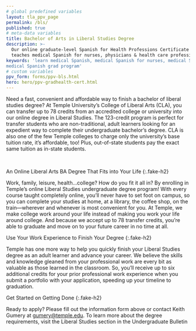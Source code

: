 ```yaml
---
# global predefined variables
layout: tla_ppv_page
permalink: /bls/
published: true
# meta-data variables
title: Bachelor of Arts in Liberal Studies Degree
description: >-
  Our online graduate-level Spanish for Health Professions Certificate program
  teaches medical Spanish for nurses, physicians & health care professionals.
keywords: 'learn medical Spanish, medical Spanish for nurses, medical Spanish for physicians, 
medical Spanish grad program'
# custom variables
ppv_form: forms/ppv-bls.html
hero: hero/ppv-gradhealth-cert.html
---
```


Need a fast, convenient and affordable way to finish a bachelor of liberal studies degree? At Temple University’s College of Liberal Arts (CLA), you can transfer up to 78 credits from an accredited college or university into our online degree in Liberal Studies. The 123-credit program is perfect for transfer students who are non-traditional, adult learners looking for an expedient way to complete their undergraduate bachelor’s degree. 
CLA is also one of the few Temple colleges to charge only the university’s base tuition rate, it’s affordable, too! Plus, out-of-state students pay the exact same tuition as in-state students.

<br>

An Online Liberal Arts BA Degree That Fits into Your Life
{:.fake-h2}

Work, family, leisure, health…college? How do you fit it all in? By enrolling in Temple’s online Liberal Studies undergraduate degree program! With every course taught completely online, you’ll never have to set foot on campus, so you can complete your studies at home, at a library, the coffee shop, on the train—wherever and whenever is most convenient for you. At Temple, we make college work around your life instead of making you work your life around college. And because we accept up to 78 transfer credits, you’re able to graduate and move on to your future career in no time at all.
<br>

Use Your Work Experience to Finish Your Degree
{:.fake-h2}

Temple has one more way to help you quickly finish your Liberal Studies degree as an adult learner and advance your career. We believe the skills and knowledge gleaned from your professional work are every bit as valuable as those learned in the classroom. So, you’ll receive up to six additional credits for your prior professional work experience when you submit a portfolio with your application, speeding up your timeline to graduation.
<br>

Get Started on Getting Done
{:.fake-h2}

Ready to apply? Please fill out the information form above or contact Keith Gumery at gumery@temple.edu. To learn more about the degree requirements, visit the Liberal Studies section in the Undergraduate Bulletin

